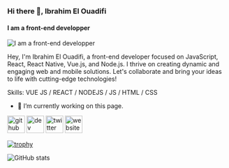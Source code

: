 ### Hi there 👋, Ibrahim El Ouadifi
#### I am a front-end developper
![I am a front-end developper](https://www.digitaland.tv/wp-content/uploads/2016/03/banner_developer-.jpg)

Hey, I'm Ibrahim El Ouadifi, a front-end developer focused on JavaScript, React, React Native, Vue.js, and Node.js. I thrive on creating dynamic and engaging web and mobile solutions. Let's collaborate and bring your ideas to life with cutting-edge technologies!

Skills: VUE JS / REACT / NODEJS / JS / HTML / CSS

- 🔭 I’m currently working on this page. 


[<img src='https://cdn.jsdelivr.net/npm/simple-icons@3.0.1/icons/github.svg' alt='github' height='40'>](https://github.com/IbrahimElOuadifi)  [<img src='https://cdn.jsdelivr.net/npm/simple-icons@3.0.1/icons/dev-dot-to.svg' alt='dev' height='40'>](https://dev.to/ibrahimelouadifi)  [<img src='https://cdn.jsdelivr.net/npm/simple-icons@3.0.1/icons/twitter.svg' alt='twitter' height='40'>](https://twitter.com/IbrahimElOua98)  [<img src='https://cdn.jsdelivr.net/npm/simple-icons@3.0.1/icons/icloud.svg' alt='website' height='40'>](https://ibrahim-elouadifi.net/)  

[![trophy](https://github-profile-trophy.vercel.app/?username=IbrahimElOuadifi)](https://github.com/ryo-ma/github-profile-trophy)

![GitHub stats](https://github-readme-stats.vercel.app/api?username=IbrahimElOuadifi&show_icons=true)  

